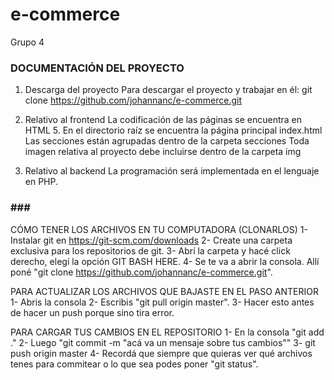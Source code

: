 # e-commerce
Grupo 4
 ### DOCUMENTACIÓN DEL PROYECTO ###
 
 1. Descarga del proyecto
Para descargar el proyecto y trabajar en él:
git clone https://github.com/johannanc/e-commerce.git

2. Relativo al frontend
La codificación de las páginas se encuentra en HTML 5.
En el directorio raíz se encuentra la página principal index.html
Las secciones están agrupadas dentro de la carpeta secciones
Toda imagen relativa al proyecto debe incluirse dentro de la carpeta img

3. Relativo al backend
La programación será implementada en el lenguaje en PHP.

### ### ###
 
 
 CÓMO TENER LOS ARCHIVOS EN TU COMPUTADORA (CLONARLOS)
 1- Instalar git en https://git-scm.com/downloads
 2- Create una carpeta exclusiva para los repositorios de git.
 3- Abrí la carpeta y hacé click derecho, elegí la opción GIT BASH HERE.
 4- Se te va a abrir la consola. Allí poné "git clone https://github.com/johannanc/e-commerce.git".
 
 PARA ACTUALIZAR LOS ARCHIVOS QUE BAJASTE EN EL PASO ANTERIOR
 1- Abris la consola
 2- Escribis "git pull origin master".
3- Hacer esto antes de hacer un push porque sino tira error.

PARA CARGAR TUS CAMBIOS EN EL REPOSITORIO
1- En la consola "git add ."
2- Luego "git commit -m "acá va un mensaje sobre tus cambios""
3- git push origin master
4- Recordá que siempre que quieras ver qué archivos tenes para commitear o lo que sea podes poner "git status".

